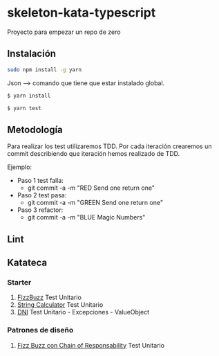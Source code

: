 # skeleton-kata-typescript
Proyecto para empezar un repo de zero

## Instalación 

```bash
sudo npm install -g yarn
```

Json --> comando que tiene que estar instalado global. 

```bash
$ yarn install
```

```bash
$ yarn test
```

## Metodología
Para realizar los test utilizaremos TDD. 
Por cada iteración crearemos un commit describiendo que iteración hemos realizado de TDD.

Ejemplo:
- Paso 1 test falla:
    - git commit -a -m "RED Send one return one"
- Paso 2 test pasa:
    - git commit -a -m "GREEN Send one return one"
- Paso 3 refactor:
    - git commit -a -m "BLUE Magic Numbers"

## Lint

## Katateca

### Starter
1. [FizzBuzz](katateca/starter/fizz_buzz.md) Test Unitario
2. [String Calculator](katateca/starter/string_calculator.md) Test Unitario
3. [DNI](katateca/starter/dni.md) Test Unitario - Excepciones - ValueObject


### Patrones de diseño
1. [Fizz Buzz con Chain of Responsability](katateca/patrones_de_diseño/chain_of_responsability_fizz_buzz.md) Test Unitario